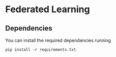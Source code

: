 # Federated Learning

## Dependencies
You can install the required dependencies running

```
pip install -r requirements.txt
```
